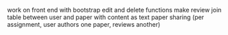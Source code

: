 work on front end with bootstrap
edit and delete functions
make review join table between user and paper  with content as text
paper sharing (per assignment, user authors one paper, reviews another)
